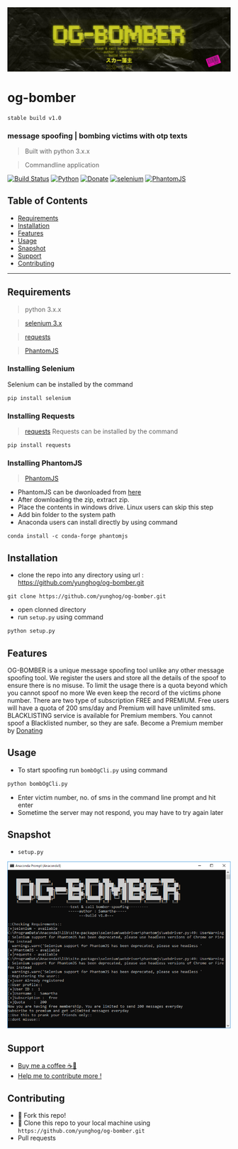 <img src="image/og-bomber.png" alt="og-bomber">

# og-bomber

`stable build v1.0`

### message spoofing | bombing victims with otp texts

> Built with python 3.x.x

> Commandline application

[![Build Status](https://img.shields.io/badge/version-v01.0-green?style=flat-square)](https://github.com/yunghog/w3bsite13locker)
[![Python](https://img.shields.io/badge/python-3.7-orange?style=flat-square&logo=python)](https://github.com/yunghog/w3bsite13locker)
[![Donate](https://img.shields.io/badge/Paypal-Donate-blue?style=flat-square&logo=paypal)](https://paypal.me/samartha890?locale.x=en_GB)
[![selenium](https://img.shields.io/badge/selenium-3.x-yellow?style=flat-square&logo=PyPi)](https://pypi.org/project/selenium/)
[![PhantomJS](https://img.shields.io/badge/PhantomJS-2.1.x-yellow?style=flat-square&logo=JavaScript)](https://phantomjs.org/download.html)

## Table of Contents
- [Requirements](#requirements)
- [Installation](#installation)
- [Features](#features)
- [Usage](#usage)
- [Snapshot](#snapshot)
- [Support](#support)
- [Contributing](#contributing)
---
## Requirements
> python 3.x.x

> [selenium 3.x](https://pypi.org/project/selenium/)

> [requests](https://pypi.org/project/requests/)

> [PhantomJS](https://phantomjs.org/download.html)

### Installing Selenium
Selenium can be installed by the command
```shell
pip install selenium
```

### Installing Requests
> [requests](https://pypi.org/project/requests/)
Requests can be installed by the command
```shell
pip install requests
```

### Installing PhantomJS
> [PhantomJS](https://phantomjs.org/download.html)
- PhantomJS can be dwonloaded from [here](https://phantomjs.org/download.html)
- After downloading the zip, extract zip.
- Place the contents in windows drive. Linux users can skip this step
- Add bin folder to the system path
- Anaconda users can install directly by using command
```shell
conda install -c conda-forge phantomjs
```

## Installation
- clone the repo into any directory using url : https://github.com/yunghog/og-bomber.git
```shel
git clone https://github.com/yunghog/og-bomber.git
```
- open clonned directory
- run `setup.py` using command
```python
python setup.py
```

## Features
<p>OG-BOMBER is a unique message spoofing tool unlike any other message spoofing tool. We register the users and store all the
details of the spoof to ensure there is no misuse. To limit the usage there is a quota beyond which you cannot spoof no more
We even keep the record of the victims phone number. There are two type of subscription FREE and PREMIUM. Free users will have a
quota of 200 sms/day and Premium will have unlimited sms. BLACKLISTING service is available for Premium members. You cannot spoof a Blacklisted number, so they are safe. Become a Premium member by <a href="https://www.paypal.me/samartha890?locale.x=en_GB">Donating</a></p>

## Usage
- To start spoofing run `bombOgCli.py` using command
```python
python bombOgCli.py
```
- Enter victim number, no. of sms in the command line prompt and hit enter
- Sometime the server may not respond, you may have to try again later

## Snapshot
- `setup.py`
<img src="image/snap1.PNG">

## Support
- [Buy me a coffee ☕🍪](https://paypal.me/samartha890?locale.x=en_GB)
- [Help me to contribute more !](https://paypal.me/samartha890?locale.x=en_GB)

## Contributing
- 🍴 Fork this repo!
- 👯 Clone this repo to your local machine using `https://github.com/yunghog/og-bomber.git`
- Pull requests
